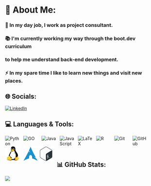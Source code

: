 # 💫 About Me:
### 🔭 In my day job, I work as project consultant.
### 📚 I'm currently working my way through the boot.dev curriculum 
### to help me understand back-end development.
### ⚡ In my spare time I like to learn new things and visit new places.

## 🌐 Socials:
<a href="https://linkedin.com/in/jun-yao-880609134" target="_blank" rel="noreferrer"> <img src="https://cdn.jsdelivr.net/gh/devicons/devicon@latest/icons/linkedin/linkedin-original.svg" alt="LinkedIn" width="50px" /> </a>

## 💻 Languages & Tools:
<img align="left" alt="Python" width="50px" style="padding-right:10px;" src="https://cdn.jsdelivr.net/gh/devicons/devicon@latest/icons/python/python-original.svg" />
<img align="left" alt="GO" width="50px" style="padding-right:10px;" src="https://cdn.jsdelivr.net/gh/devicons/devicon@latest/icons/go/go-original.svg" />
<img align="left" alt="Java" width="50px" style="padding-right:10px;" src="https://cdn.jsdelivr.net/gh/devicons/devicon/icons/java/java-original.svg"/>
<img align="left" alt="JavaScript" width="50px" style="padding-right:10px;" src="https://cdn.jsdelivr.net/gh/devicons/devicon/icons/javascript/javascript-plain.svg" />
<img align="left" alt="LaTeX" width="50px" style="padding-right:10px;" src="https://cdn.jsdelivr.net/gh/devicons/devicon@latest/icons/latex/latex-original.svg" />
<img align="left" alt="R" width="50px" style="padding-right:10px;" src="https://cdn.jsdelivr.net/gh/devicons/devicon@latest/icons/r/r-original.svg" />
<img align="left" alt="Git" width="50px" style="padding-right:10px;" src="https://cdn.jsdelivr.net/gh/devicons/devicon/icons/git/git-original.svg" />
<img align="left" alt="GitHub" width="50px" style="padding-right:10px;" src="https://cdn.jsdelivr.net/gh/devicons/devicon@latest/icons/github/github-original-wordmark.svg" />
<img align="left" alt="Linux" width="50px" style="padding-right:10px;" src="https://raw.githubusercontent.com/devicons/devicon/6910f0503efdd315c8f9b858234310c06e04d9c0/icons/linux/linux-original.svg" />
<img align="left" alt="Arch" width="50px" style="padding-right:10px:" src="https://raw.githubusercontent.com/devicons/devicon/6910f0503efdd315c8f9b858234310c06e04d9c0/icons/archlinux/archlinux-original.svg" />
<img align="left" alt="Bash" width="50px" style="padding-right:10px;" src="https://raw.githubusercontent.com/devicons/devicon/6910f0503efdd315c8f9b858234310c06e04d9c0/icons/bash/bash-original.svg" />
<br/>
<br/>
<br/> 


## 📊 GitHub Stats:
![](https://github-readme-stats.vercel.app/api?username=manonmars69&theme=tokyonight&hide_border=false&include_all_commits=true&count_private=true)<br/>





